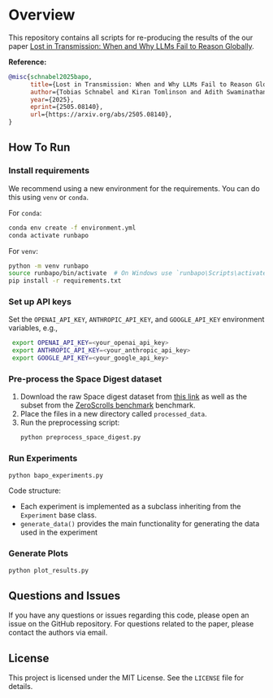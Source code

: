 # Overview

This repository contains all scripts for re-producing the results of the our paper 
[Lost in Transmission: When and Why LLMs Fail to Reason Globally](https://arxiv.org/abs/2505.08140).

**Reference:**
```bibtex
@misc{schnabel2025bapo,
      title={Lost in Transmission: When and Why LLMs Fail to Reason Globally}, 
      author={Tobias Schnabel and Kiran Tomlinson and Adith Swaminathan and Jennifer Neville},
      year={2025},
      eprint={2505.08140},
      url={https://arxiv.org/abs/2505.08140}, 
}
```

## How To Run

### Install requirements
We recommend using a new environment for the requirements. You can do this using `venv` or `conda`.

For `conda`:
```bash
conda env create -f environment.yml
conda activate runbapo
```

For `venv`:
```bash  
python -m venv runbapo
source runbapo/bin/activate  # On Windows use `runbapo\Scripts\activate`
pip install -r requirements.txt
```

### Set up API keys
Set the `OPENAI_API_KEY`, `ANTHROPIC_API_KEY`, and `GOOGLE_API_KEY` environment variables, e.g.,

```bash
 export OPENAI_API_KEY=<your_openai_api_key>
 export ANTHROPIC_API_KEY=<your_anthropic_api_key>
 export GOOGLE_API_KEY=<your_google_api_key>
```

### Pre-process the Space Digest dataset
1. Download the raw Space digest dataset from [this link](https://github.com/stangelid/qt) as well as the subset from the [ZeroScrolls benchmark](https://huggingface.co/datasets/tau/zero_scrolls/resolve/main/space_digest.zip) benchmark.
2. Place the files in a new directory called `processed_data`.
3. Run the preprocessing script:
   ```bash
   python preprocess_space_digest.py
   ```

### Run Experiments
```bash
python bapo_experiments.py
```
Code structure:
- Each experiment is implemented as a subclass inheriting from the `Experiment` base class.
- `generate_data()` provides the main functionality for generating the data used in the experiment

### Generate Plots
```bash
python plot_results.py
```

## Questions and Issues
If you have any questions or issues regarding this code, please open an issue on the GitHub repository.
For questions related to the paper, please contact the authors via email.

## License

This project is licensed under the MIT License. See the `LICENSE` file for details.
